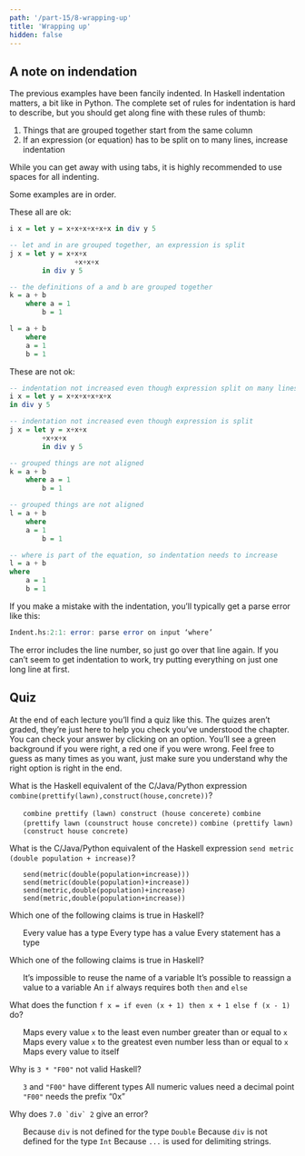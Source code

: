 ```yaml
---
path: '/part-15/8-wrapping-up'
title: 'Wrapping up'
hidden: false
---
```


## A note on indendation

The previous examples have been fancily indented. In Haskell indentation matters, a bit like in Python. The complete set of rules for indentation is hard to describe, but you should get along fine with these rules of thumb:

1.  Things that are grouped together start from the same column
2.  If an expression (or equation) has to be split on to many lines, increase indentation

While you can get away with using tabs, it is highly recommended to use spaces for all indenting.

Some examples are in order.

These all are ok:
```Haskell
i x = let y = x+x+x+x+x+x in div y 5

-- let and in are grouped together, an expression is split
j x = let y = x+x+x
                +x+x+x
        in div y 5

-- the definitions of a and b are grouped together
k = a + b
    where a = 1
        b = 1

l = a + b
    where
    a = 1
    b = 1
```

These are not ok:

```Haskell
-- indentation not increased even though expression split on many lines
i x = let y = x+x+x+x+x+x
in div y 5

-- indentation not increased even though expression is split
j x = let y = x+x+x
        +x+x+x
        in div y 5

-- grouped things are not aligned
k = a + b
    where a = 1
        b = 1

-- grouped things are not aligned
l = a + b
    where
    a = 1
        b = 1

-- where is part of the equation, so indentation needs to increase
l = a + b
where
    a = 1
    b = 1
```
If you make a mistake with the indentation, you’ll typically get a parse error like this:

```Haskell
Indent.hs:2:1: error: parse error on input ‘where’
```
The error includes the line number, so just go over that line again. If you can’t seem to get indentation to work, try putting everything on just one long line at first.


## Quiz


At the end of each lecture you’ll find a quiz like this. The quizes aren’t graded, they’re just here to help you check you’ve understood the chapter. You can check your answer by clicking on an option. You’ll see a green background if you were right, a red one if you were wrong. Feel free to guess as many times as you want, just make sure you understand why the right option is right in the end.


What is the Haskell equivalent of the C/Java/Python expression `combine(prettify(lawn),construct(house,concrete))`?

<ol className="quiz-list">
  <click-quiz><code class="language-text">combine prettify (lawn) construct (house concerete)</code></click-quiz>
  <click-quiz><code class="language-text">combine (prettify lawn (counstruct house concrete))</code></click-quiz>
  <click-quiz correct><code class="language-text">combine (prettify lawn) (construct house concrete)</code></click-quiz>
</ol>

What is the C/Java/Python equivalent of the Haskell expression `send metric (double population + increase)`?

<ol className="quiz-list">
  <click-quiz><code class="language-text">send(metric(double(population+increase)))</code></click-quiz>
  <click-quiz><code class="language-text">send(metric(double(population)+increase))</code></click-quiz>
  <click-quiz correct><code class="language-text">send(metric,double(population)+increase)</code></click-quiz>
<click-quiz><code class="language-text">send(metric,double(population+increase))</code></click-quiz>

</ol>


Which one of the following claims is true in Haskell?


<ol className="quiz-list">
  <click-quiz correct>Every value has a type</click-quiz>
  <click-quiz>Every type has a value</click-quiz>
  <click-quiz>Every statement has a type</click-quiz>
</ol>


Which one of the following claims is true in Haskell?

<ol className="quiz-list">
  <click-quiz>It’s impossible to reuse the name of a variable</click-quiz>
  <click-quiz>It’s possible to reassign a value to a variable</click-quiz>
  <click-quiz correct>An <code class="language-text">if</code>  always requires both <code class="language-text">then</code> and <code class="language-text">else</code></click-quiz>
</ol>



What does the function `f x = if even (x + 1) then x + 1 else f (x - 1)` do?

<ol className="quiz-list">
  <click-quiz correct>Maps every value <code class="language-text">x</code> to the least even number greater than or equal to <code class="language-text">x</code></click-quiz>
  <click-quiz>Maps every value <code class="language-text">x</code> to the greatest even number less than or equal to <code class="language-text">x</code></click-quiz>
  <click-quiz>Maps every value to itself</click-quiz>
</ol>


Why is `3 * "F00"` not valid Haskell?


<ol className="quiz-list">
  <click-quiz correct><code class="language-text">3</code> and <code class="language-text">"F00"</code> have different types</click-quiz>
  <click-quiz>All numeric values need a decimal point</click-quiz>
  <click-quiz><code class="language-text">"F00"</code> needs the prefix “0x”</click-quiz>
</ol>


Why does ``7.0 `div` 2`` give an error?



<ol className="quiz-list">
  <click-quiz correct>Because <code class="language-text">div</code> is not defined for the type <code class="language-text">Double</code></click-quiz>
  <click-quiz>Because <code class="language-text">div</code> is not defined for the type <code class="language-text">Int</code></click-quiz>
  <click-quiz>Because <code class="language-text">...</code> is used for delimiting strings.</click-quiz>
</ol>

